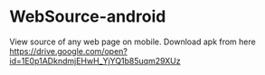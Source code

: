 # WebSource-android
View source of any web page on mobile.
Download apk from here
https://drive.google.com/open?id=1E0p1ADkndmjEHwH_YjYQ1b85uqm29XUz
